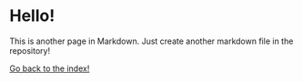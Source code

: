 # Hello!
This is another page in Markdown.
Just create another markdown file in the repository!

[Go back to the index!](https://st5sneaky.github.io/example-website-v2/)
